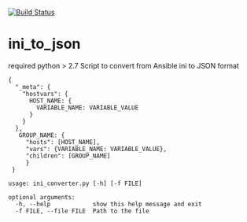 [![Build Status](https://travis-ci.org/sudnitsina/ini_to_json.svg?branch=master)](https://travis-ci.org/sudnitsina/ini_to_json)
# ini_to_json
required python > 2.7
Script to convert from Ansible ini to JSON format
```
{
  "_meta": {
    "hostvars": {
      HOST_NAME: {
        VARIABLE_NAME: VARIABLE_VALUE
      }
    }
  },
   GROUP_NAME: {
     "hosts": [HOST_NAME],
     "vars": {VARIABLE_NAME: VARIABLE_VALUE},
     "children": [GROUP_NAME]
     }
 }
 ```
```
usage: ini_converter.py [-h] [-f FILE]

optional arguments:
  -h, --help            show this help message and exit
  -f FILE, --file FILE  Path to the file
  ```

